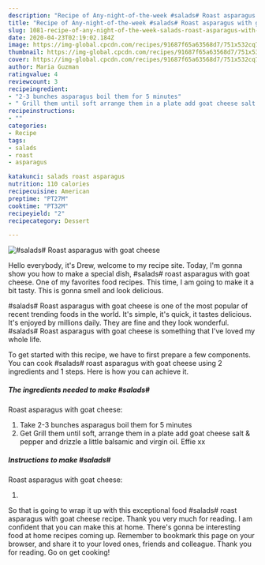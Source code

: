 ```yaml
---
description: "Recipe of Any-night-of-the-week #salads# Roast asparagus with goat cheese"
title: "Recipe of Any-night-of-the-week #salads# Roast asparagus with goat cheese"
slug: 1081-recipe-of-any-night-of-the-week-salads-roast-asparagus-with-goat-cheese
date: 2020-04-23T02:19:02.184Z
image: https://img-global.cpcdn.com/recipes/91687f65a63568d7/751x532cq70/salads-roast-asparagus-with-goat-cheese-recipe-main-photo.jpg
thumbnail: https://img-global.cpcdn.com/recipes/91687f65a63568d7/751x532cq70/salads-roast-asparagus-with-goat-cheese-recipe-main-photo.jpg
cover: https://img-global.cpcdn.com/recipes/91687f65a63568d7/751x532cq70/salads-roast-asparagus-with-goat-cheese-recipe-main-photo.jpg
author: Maria Guzman
ratingvalue: 4
reviewcount: 3
recipeingredient:
- "2-3 bunches asparagus boil them for 5 minutes"
- " Grill them until soft arrange them in a plate add goat cheese salt  pepper and drizzle a little balsamic and virgin oil Effie xx"
recipeinstructions:
- ""
categories:
- Recipe
tags:
- salads
- roast
- asparagus

katakunci: salads roast asparagus 
nutrition: 110 calories
recipecuisine: American
preptime: "PT27M"
cooktime: "PT32M"
recipeyield: "2"
recipecategory: Dessert

---
```



![#salads#
Roast asparagus with goat cheese](https://img-global.cpcdn.com/recipes/91687f65a63568d7/751x532cq70/salads-roast-asparagus-with-goat-cheese-recipe-main-photo.jpg)

Hello everybody, it's Drew, welcome to my recipe site. Today, I'm gonna show you how to make a special dish, #salads#
roast asparagus with goat cheese. One of my favorites food recipes. This time, I am going to make it a bit tasty. This is gonna smell and look delicious.



#salads#
Roast asparagus with goat cheese is one of the most popular of recent trending foods in the world. It's simple, it's quick, it tastes delicious. It's enjoyed by millions daily. They are fine and they look wonderful. #salads#
Roast asparagus with goat cheese is something that I've loved my whole life.


To get started with this recipe, we have to first prepare a few components. You can cook #salads#
roast asparagus with goat cheese using 2 ingredients and 1 steps. Here is how you can achieve it.

<!--inarticleads1-->

##### The ingredients needed to make #salads#
Roast asparagus with goat cheese:

1. Take 2-3 bunches asparagus boil them for 5 minutes
1. Get  Grill them until soft, arrange them in a plate add goat cheese salt &amp; pepper and drizzle a little balsamic and virgin oil. Effie xx




<!--inarticleads2-->

##### Instructions to make #salads#
Roast asparagus with goat cheese:

1. 




So that is going to wrap it up with this exceptional food #salads#
roast asparagus with goat cheese recipe. Thank you very much for reading. I am confident that you can make this at home. There's gonna be interesting food at home recipes coming up. Remember to bookmark this page on your browser, and share it to your loved ones, friends and colleague. Thank you for reading. Go on get cooking!
